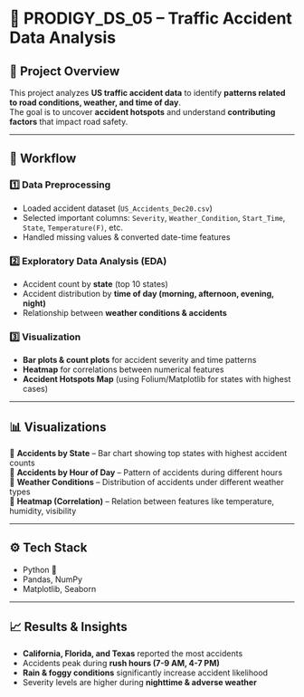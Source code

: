 # 📌 PRODIGY_DS_05 – Traffic Accident Data Analysis  

## 🌟 Project Overview  
This project analyzes **US traffic accident data** to identify **patterns related to road conditions, weather, and time of day**.  
The goal is to uncover **accident hotspots** and understand **contributing factors** that impact road safety.  

---

## 🚀 Workflow  

### 1️⃣ Data Preprocessing  
- Loaded accident dataset (`US_Accidents_Dec20.csv`)  
- Selected important columns: `Severity`, `Weather_Condition`, `Start_Time`, `State`, `Temperature(F)`, etc.  
- Handled missing values & converted date-time features  

### 2️⃣ Exploratory Data Analysis (EDA)  
- Accident count by **state** (top 10 states)  
- Accident distribution by **time of day (morning, afternoon, evening, night)**  
- Relationship between **weather conditions & accidents**  

### 3️⃣ Visualization  
- **Bar plots & count plots** for accident severity and time patterns  
- **Heatmap** for correlations between numerical features  
- **Accident Hotspots Map** (using Folium/Matplotlib for states with highest cases)  

---

## 📊 Visualizations  
📌 **Accidents by State** – Bar chart showing top states with highest accident counts  
📌 **Accidents by Hour of Day** – Pattern of accidents during different hours  
📌 **Weather Conditions** – Distribution of accidents under different weather types  
📌 **Heatmap (Correlation)** – Relation between features like temperature, humidity, visibility  

---

## ⚙️ Tech Stack  
- Python 🐍  
- Pandas, NumPy  
- Matplotlib, Seaborn  

---

## 📈 Results & Insights  
- **California, Florida, and Texas** reported the most accidents  
- Accidents peak during **rush hours (7-9 AM, 4-7 PM)**  
- **Rain & foggy conditions** significantly increase accident likelihood  
- Severity levels are higher during **nighttime & adverse weather**  
